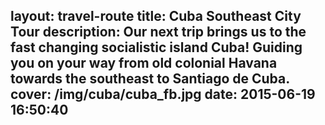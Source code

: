 layout: travel-route
title: Cuba Southeast City Tour
description: Our next trip brings us to the fast changing socialistic island Cuba! Guiding you on your way from old colonial Havana towards the southeast to Santiago de Cuba.
cover: /img/cuba/cuba_fb.jpg
date: 2015-06-19 16:50:40
---
